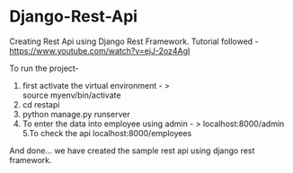 # Django-Rest-Api
Creating Rest Api using Django Rest Framework. Tutorial followed - https://www.youtube.com/watch?v=ejJ-2oz4AgI 

To run the project-
1. first activate the virtual environment - >  
source myenv/bin/activate
2. cd restapi
3. python manage.py runserver
4. To enter the data into employee using admin - > 
localhost:8000/admin
5.To check the api
localhost:8000/employees 


And done... we have created the sample rest api  using django rest framework.

